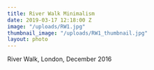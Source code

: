 ```yaml
---
title: River Walk Minimalism
date: 2019-03-17 12:18:00 Z
image: "/uploads/RW1.jpg"
thumbnail_image: "/uploads/RW1_thumbnail.jpg"
layout: photo
---
```


River Walk, London, December 2016